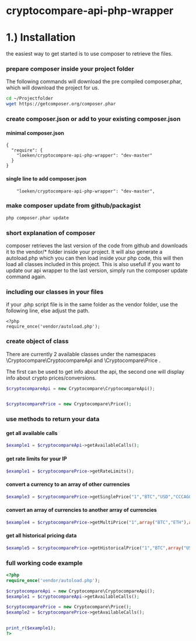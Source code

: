 # cryptocompare-api-php-wrapper

# 1.) Installation
the easiest way to get started is to use composer to retrieve the files.

### prepare composer inside your project folder
The following commands will download the pre compiled composer.phar, which will download the project for us.
```bash
cd ~/Projectfolder
wget https://getcomposer.org/composer.phar
```

### create composer.json or add to your existing composer.json
#### minimal composer.json
```composer
{
  "require": {
    "loeken/cryptocompare-api-php-wrapper": "dev-master"
  }
}
```
#### single line to add composer.json
```composer
    "loeken/cryptocompare-api-php-wrapper": "dev-master",
```
### make composer update from github/packagist
```bash
php composer.phar update
```

### short explanation of composer
composer retrieves the last version of the code from github and downloads it to the vendor/* folder inside your project. It will also generate a autoload.php which you can then load inside your php code, this will then load all classes included in this project. This is also usefull if you want to update our api wrapper to the last version, simply run the composer update command again.

### including our classes in your files
if your .php script file is in the same folder as the vendor folder, use the following line, else adjust the path.
```
<?php
require_once('vendor/autoload.php');
```
### create object of class
There are currently 2 available classes under the namespaces
\Cryptocompare\CryptocompareApi and \Cryptocompare\Price .

The first can be used to get info about the api, the second one will display info about crypto prices/conversions.
```php
$cryptocompareApi = new Cryptocompare\CryptocompareApi();


$cryptocomparePrice = new Cryptocompare\Price();
```

### use methods to return your data

#### get all available calls
```php
$example1 = $cryptocompareApi->getAvailableCalls();
```
#### get rate limits for your IP
```php
$example1 = $cryptocomparePrice->getRateLimits();
```
#### convert a currency to an array of other currencies
```php
$example3 = $cryptocomparePrice->getSinglePrice("1","BTC","USD","CCCAGG","false");
```
#### convert an array of currencies to another array of currencies
```php
$example4 = $cryptocomparePrice->getMultiPrice("1",array("BTC","ETH"),array("USD","EUR","ETH"),"CCCAGG","false");
```
#### get all historical pricing data
```php
$example5 = $cryptocomparePrice->getHistoricalPrice("1","BTC",array("USD","EUR","ETH"),"CCCAGG","false");
```


### full working code example
```php
<?php
require_once('vendor/autoload.php');

$cryptocompareApi = new Cryptocompare\CryptocompareApi();
$example1 = $cryptocompareApi->getAvailableCalls();

$cryptocomparePrice = new Cryptocompare\Price();
$example2 = $cryptocomparePrice->getAvailableCalls();


print_r($example1);
?>